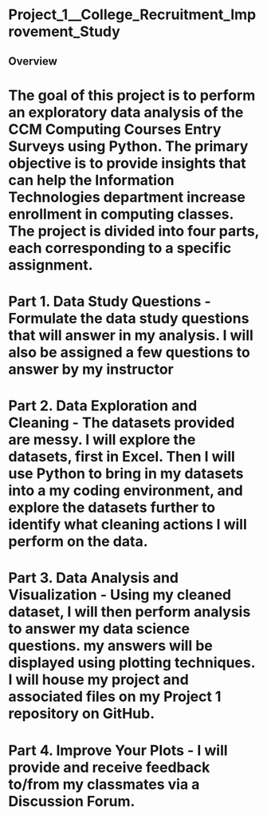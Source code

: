 # Project_1__College_Recruitment_Improvement_Study

## Overview

# The goal of this project is to perform an exploratory data analysis of the CCM Computing Courses Entry Surveys using Python. The primary objective is to provide insights that can help the Information Technologies department increase enrollment in computing classes. The project is divided into four parts, each corresponding to a specific assignment.

# Part 1.  Data Study Questions - Formulate the data study questions that will answer in my analysis.  I will also be assigned a few questions to answer by my instructor

# Part 2.  Data Exploration and Cleaning - The datasets provided are messy.  I will explore the datasets, first in Excel. Then I will use Python to bring in my datasets into a my coding environment, and explore the datasets further to identify what cleaning actions I will perform on the data.

# Part 3.  Data Analysis and Visualization - Using my cleaned dataset, I will then perform analysis to answer my data science questions.  my answers will be displayed using plotting techniques.  I will house my project and associated files on my Project 1 repository on GitHub.

# Part 4.  Improve Your Plots - I will provide and receive feedback to/from my classmates via a Discussion Forum.

